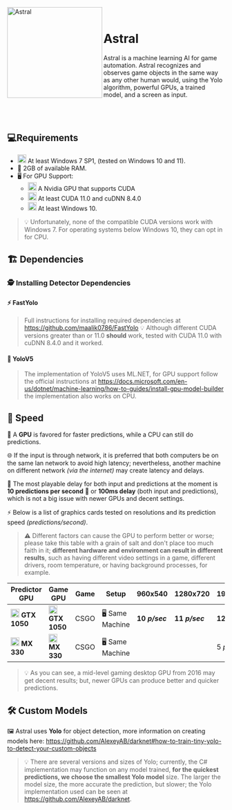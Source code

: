 

<div>
  <img width="220" height="210" align="left" src="https://i.ibb.co/Yjk6WKb/Logo.png" alt="Astral"/>
  <br>
  <h1>Astral</h1>
  <p>Astral is a machine learning AI for game automation. Astral recognizes and observes game objects in the same way as any other human would, using the Yolo algorithm, powerful GPUs, a trained model, and a screen as input.</p>
</div>
<br/>
<br/>

## 💻Requirements
+ <img src="https://tinyurl.com/59snr2c5" height="20px"></img> At least Windows 7 SP1, (tested on Windows 10 and 11).
+ 💾 2GB of available RAM.
+ 🖥️ For GPU Support:
	+ <img src="https://cdn.worldvectorlogo.com/logos/nvidia-7.svg" height="20px"></img> A Nvidia GPU that supports CUDA
	+ <img src="https://mehdi0xc.github.io/media/icons/logos/cuda-icon.svg" height="20px"></img> At least CUDA 11.0 and cuDNN 8.4.0
	+ <img src="https://upload.wikimedia.org/wikipedia/commons/thumb/4/48/Windows_logo_-_2012_%28dark_blue%29.svg/2048px-Windows_logo_-_2012_%28dark_blue%29.svg.png" height="20px"></img> At least Windows 10.
> 💡 Unfortunately, none of the compatible CUDA versions work with Windows 7. For operating systems below Windows 10, they can opt in for CPU.

## 🏗️ Dependencies
### 🕵️ Installing Detector Dependencies
#### ⚡ FastYolo
> Full instructions for installing required dependencies at https://github.com/maalik0786/FastYolo 💡 Although different CUDA versions greater than or 11.0 **should** work, tested with CUDA 11.0 with cuDNN 8.4.0 and it worked.
#### 🚀 YoloV5
> The implementation of YoloV5 uses ML.NET, for GPU support follow the official instructions at https://docs.microsoft.com/en-us/dotnet/machine-learning/how-to-guides/install-gpu-model-builder the implementation also works on CPU.

## 🚄 Speed
🔬 A **GPU** is favored for faster predictions, while a CPU can still do predictions.

🌐 If the input is through network, it is preferred that both computers be on the same lan network to avoid high latency; nevertheless, another machine on different network _(via the internet)_ may create latency and delays.

🦥 The most playable delay for both input and predictions at the moment is **10 predictions per second** 🔮 or **100ms delay** (both input and predictions), which is not a big issue with newer GPUs and decent settings.

⚡ Below is a list of graphics cards tested on resolutions and its prediction speed *(predictions/second)*.

> ⚠️ Different factors can cause the GPU to perform better or worse; please take this table with a grain of salt and don't place too much faith in it; **different hardware and environment can result in different results**, such as having different video settings in a game, different drivers, room temperature, or having background processes, for example.

<div align="center">
<table>
    <thead>
        <tr>
            <th>Predictor GPU</th>
            <th>Game GPU</th>
            <th>Game</th>
            <th>Setup</th>
            <th>960x540</th>
            <th>1280x720</th>
            <th>1920x1080</th>
        </tr>
    </thead>
    <tbody>
        <tr>
            <td><b><img src="https://upload.wikimedia.org/wikipedia/commons/thumb/4/48/Windows_logo_-_2012_%28dark_blue%29.svg/2048px-Windows_logo_-_2012_%28dark_blue%29.svg.png" height="20px" alt="Windows 10"></img> GTX 1050</b></td>
            <td><b><img src="https://upload.wikimedia.org/wikipedia/commons/thumb/4/48/Windows_logo_-_2012_%28dark_blue%29.svg/2048px-Windows_logo_-_2012_%28dark_blue%29.svg.png" height="20px" alt="Windows 10"></img> GTX 1050</b></td>
            <td>CSGO</td>
            <td>🖥️ Same Machine</td>
            <td><b>10 <i> p/sec </i></b></td>
            <td><b>11 <i> p/sec </i></b></td>
            <td><b>12 <i> p/sec </i></b></td>
        </tr>
        <tr>
            <td><b><img src="https://tinyurl.com/ys8hp77y" height="20px" alt="Windows 11"></img> MX 330</b></td>
            <td><b><img src="https://tinyurl.com/ys8hp77y" height="20px" alt="Windows 11"></img> MX 330</b></td>
            <td>CSGO</td>
            <td>🖥️ Same Machine</td>
            <td></td>
            <td> </td>
            <td>5 <i> p/sec </i> </td>
        </tr>
    </tbody>
</table>
</div>

> 💡 As you can see, a mid-level gaming desktop GPU from 2016 may get decent results; but, newer GPUs can produce better and quicker predictions.

## 🛠 Custom Models 
🖼️ Astral uses **Yolo** for object detection, more information on creating models here: https://github.com/AlexeyAB/darknet#how-to-train-tiny-yolo-to-detect-your-custom-objects
> 💡 There are several versions and sizes of Yolo; currently, the C# implementation may function on any model trained, **for the quickest predictions, we choose the smallest Yolo model** size. The larger the model size, the more accurate the prediction, but slower; the Yolo implementation used can be seen at https://github.com/AlexeyAB/darknet.

